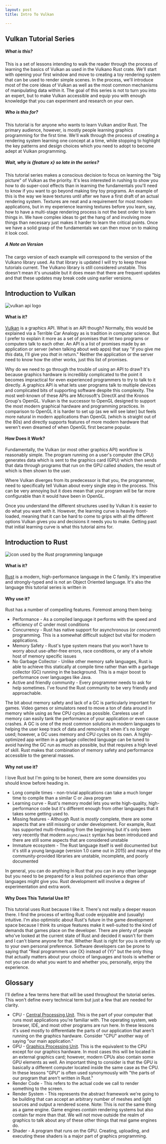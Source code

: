 ```yaml
---
layout: post
title: Intro To Vulkan

---
```


## Vulkan Tutorial Series
##### What is this?

This is a set of lessons intending to walk the reader through the process of learning the basics of Vulkan as used in the Vulkano Rust crate. We'll start with opening your first window and move to creating a toy rendering system that can be used to render simple scenes. In the process, we'll introduce most of the core ideas of Vulkan as well as the most common mechanisms of manipulating data within it. The goal of this series is not to turn you into an expert, but to make Vulkan accessible and equip you with enough knowledge that you can experiment and research on your own.

##### Who is this for?

This tutorial is for anyone who wants to learn Vulkan and/or Rust. The primary audience, however, is mostly people learning graphics programming for the first time. We'll walk through the process of creating a rendering system learning one concept at a time, while stopping to highlight the key patterns and design choices which you need to adopt to become adept at Vulkan programming.

##### Wait, why is {feature x} so late in the series?

This tutorial series makes a conscious decision to focus on learning the "big picture" of Vulkan as the priority. It's less interested in rushing to show you how to do super-cool effects than in learning the fundamentals you'll need to know if you want to go beyond making tiny toy programs. An example of this is the way we leave textures until after we have a first draft of an actual rendering system. Textures are neat and a requirement for most modern applications, but in my experience learning textures before you learn, say, how to have a multi-stage rendering process is not the best order to learn things in. We have complex ideas to get the hang of and involving more things than necessary just makes it harder to learn the critical points. Once we have a solid grasp of the fundamentals we can then move on to making it look cool.

##### A Note on Version

The cargo version of each example will correspond to the version of the Vulkano library used. As that library is updated I will try to keep these tutorials current. The Vulkano library is still considered unstable. This doesn't mean it's unusable but it does mean that there are frequent updates and that these updates may break code using earlier versions.

## Introduction to Vulkan

![vulkan api logo](./imgs/0/vulkan_logo.png)

#### What is it?

[Vulkan](https://www.khronos.org/vulkan/) is a graphics API. What is an API though? Normally, this would be explained via a Terrible Car Analogy as is tradition in computer science. But I prefer to explain it more as a set of promises that let two programs or computers talk to each other. An API is a list of promises made by an application or server (when talking about web apps) that say "if you give me _this_ data, I'll give you _that_ in return." Neither the application or the server need to know how the other works, just this list of promises.

Why do we need to go through the trouble of using an API to draw? It's because graphics hardware is incredibly complicated to the point it becomes impractical for even experienced programmers to try to talk to it directly. A graphics API is what lets user programs talk to multiple devices and complicated bits of supporting software despite this complexity. The most well-known of these APIs are Microsoft's DirectX and the Kronos Group's OpenGL. Vulkan is the successor to OpenGL designed to support the most modern graphical hardware and programming practices. In comparison to OpenGL it is harder to set up (as we will see later) but feels more natural in modern applications than OpenGL (which is straight out of the 80s) and directly supports features of more modern hardware that weren't even dreamed of when OpenGL first became popular.

#### How Does it Work?

Fundamentally, the Vulkan (or most other graphics API) workflow is reasonably simple. The program running on a user's computer (the CPU) generates data which is sent to the graphics card (GPU) which then sends that data through programs that run on the GPU called _shaders_, the result of which is then shown to the user.

Where Vulkan diverges from its predecessor is that you, the programmer, need to specifically tell Vulkan about every single step in the process. This can be very annoying but it does mean that your program will be far more configurable than it would have been in OpenGL.

Once you understand the different structures used by Vulkan it is easier to do what you want with it. However, the learning curve is heavily front-loaded, meaning that it can be hard to come to grips with all the different options Vulkan gives you and decisions it needs you to make. Getting past that initial learning curve is what this tutorial aims for.

## Introduction to Rust

![icon used by the Rust programming language](./imgs/0/rust_logo.png)

#### What is it?

[Rust](https://www.rust-lang.org/) is a modern, high-performance language in the C family. It's imperative and strongly-typed and is not an Object Oriented language. It's also the language this tutorial series is written in

#### Why use it?

Rust has a number of compelling features. Foremost among them being:
* Performance - As a compiled language it performs with the speed and efficiency of C under most conditions
* Concurrency - Rust has native support for asynchronous (or *concurrent*) programming. This is a somewhat difficult subject but vital for modern applications.
* Memory Safety - Rust's type system means that you won't have to worry about use-after-free errors, race conditions, or any of a whole host of memory specific issues
* No Garbage Collector - Unlike other memory safe languages, Rust is able to achieve this statically at compile time rather than with a garbage collector (GC) running in the background. This is a major boost to performance over languages like Java.
* Active and friendly community - Every programmer needs to ask for help sometimes. I've found the Rust community to be very friendly and approachable.

The bit about memory safety and lack of a GC is particularly important for games. Video games or simulators need to move a ton of data around in memory while using as few CPU cycles as possible. Careless use of memory can easily tank the performance of your application or even cause crashes. A GC is one of the most common solutions in modern languages to helping the user keep track of data and removing it when it's no longer used; however, a GC uses memory and CPU cycles on its own. A highly-optimized app written in a garbage collected language can be tuned to avoid having the GC run as much as possible, but that requires a high level of skill. Rust makes that combination of memory safety and performance accessible to the general masses.   

#### Why not use it?

I love Rust but I'm going to be honest, there are some downsides you should know before heading in.
* Long compile times - non-trivial applications can take a much longer time to compile than a similar C or Java program
* Learning curve - Rust's memory model lets you write high-quality, high-performance code but it's different enough from other languages that it takes some getting used to.
* Missing features - Although Rust is *mostly* complete, there are some aspects that are still missing or under development. For example, Rust has supported multi-threading from the beginning but it's only been very recently that modern `async/await` syntax has been introduced and there are still some aspects that are considered unstable
* Immature ecosystem - The Rust language itself is well documented but it's still a young language (version 1.0 came out in 2015) and many of the community-provided libraries are unstable, incomplete, and poorly documented

In general, you can do anything in Rust that you can in any other language but you need to be prepared for a less polished experience than other languages might give you. Rust development will involve a degree of experimentation and extra work.

#### Why Does This Tutorial Use It?

This tutorial uses Rust because I like it. There's not really a deeper reason there. I find the process of writing Rust code enjoyable and (usually) intuitive. I'm also optimistic about Rust's future in the game development space because I think its unique features make it well-suited to the kind of demands that games place on the developer. There are plenty of people who've looked at the current state of Rust and decided it wasn't for them and I can't blame anyone for that. Whether Rust is right for you is entirely up to your own personal preference. Software developers can be prone to saying that "Real programmers use {X} instead of {Y}" but the only thing that actually matters about your choice of languages and tools is whether or not you can do what you want to and whether you, personally, enjoy the experience.

## Glossary

I'll define a few terms here that will be used throughout the tutorial series. This won't define every technical term but just a few that are needed for clarity.

 * CPU - [Central Processing Unit](https://en.wikipedia.org/wiki/Central_processing_unit). This is the part of your computer that runs most applications you're familiar with. The operating system, web browser, IDE, and most other programs are run here. In these lessons it's used mostly to differentiate the parts of our application that aren't running on the graphics hardware. Consider "CPU" another way of saying "our main application."
 * GPU - [Graphics Processing Unit](https://en.wikipedia.org/wiki/Graphics_processing_unit). This is the equivalent to the CPU except for our graphics hardware. In most cases this will be located in an external graphics card; however, modern CPUs also contain some GPU elements as well. An important thing to consider is that the GPU is basically a different computer located inside the same case as the CPU. In these lessons "GPU" is often used synonymously with "the parts of our program that aren't written in Rust."
 * Render Code - This refers to the actual code we call to render something to the screen.
 * Render System - This represents the abstract framework we're going to be building that can accept an arbitrary number of meshes and light sources and output a rendered scene. Note: This is *not* the same thing as a game engine. Game engines *contain* rendering systems but also contain far more than that. We will not move outside the realm of graphics to talk about any of these other things that real game engines do.
 * Shader - A program that runs on the GPU. Creating, uploading, and executing these shaders is a major part of graphics programming.
